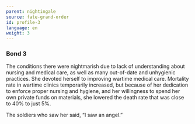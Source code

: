 ```yaml
---
parent: nightingale
source: fate-grand-order
id: profile-3
language: en
weight: 3
---
```


### Bond 3

The conditions there were nightmarish due to lack of understanding about nursing and medical care, as well as many out-of-date and unhygienic practices. She devoted herself to improving wartime medical care.
Mortality rate in wartime clinics temporarily increased, but because of her dedication to enforce proper nursing and hygiene, and her willingness to spend her own private funds on materials, she lowered the death rate that was close to 40% to just 5%.

The soldiers who saw her said, “I saw an angel.”
